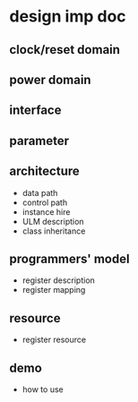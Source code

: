 # design imp doc

## clock/reset domain   
## power domain   
## interface    
## parameter   
## architecture   
  - data path     
  - control path    
  - instance hire   
  - ULM description     
  - class inheritance    
## programmers' model   
  - register description   
  - register mapping  
## resource   
  - register resource   
## demo
  - how to use   
